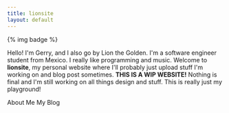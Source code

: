 ```yaml
---
title: lionsite
layout: default
---
```


<div class="content">
    <div id="logo">
        {% img badge %}
    </div>
    <div id="small_bio" class="column is-half is-offset-one-quarter">
        <p>
            Hello! I'm Gerry, and I also go by Lion the Golden. I'm a software engineer student from Mexico.
            I really like programming and music.
            Welcome to <strong>lionsite</strong>, my personal website where I'll probably just upload stuff I'm working on and blog post sometimes.
            <strong>THIS IS A WIP WEBSITE!</strong> Nothing is final and I'm still working
            on all things design and stuff. This is really just my playground!
        </p>
    </div>
    <div id="sections_area" class="column is-half is-offset-one-quarter">
        <a class="button link is-large" id="btn-about">
            About Me
        </a>
        <a class="button link is-large" id="btn-blog">
            My Blog
        </a>
    </div>
</div>
